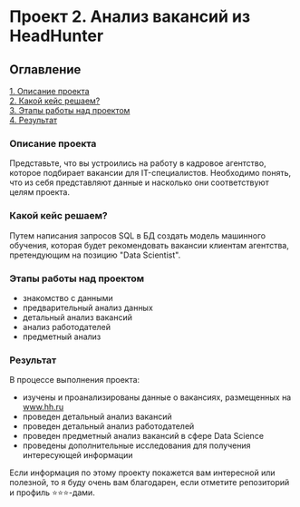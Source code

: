 # Проект 2. Анализ вакансий из HeadHunter

## Оглавление
[1. Описание проекта](https://github.com/yuliyanemova/DS/tree/main/Project_2/README.md#Описание-проекта)  
[2. Какой кейс решаем?](https://github.com/yuliyanemova/DS/tree/main/Project_2/README.md#Какой-кейс-решаем)  
[3. Этапы работы над проектом](https://github.com/yuliyanemova/DS/tree/main/Project_2/README.md#Этапы-работы-над-проектом)  
[4. Результат](https://github.com/yuliyanemova/DS/tree/main/Project_2/README.md#Результат)    

### Описание проекта
Представьте, что вы устроились на работу в кадровое агентство, которое подбирает вакансии для IT-специалистов. 
Необходимо понять, что из себя представляют данные и насколько они соответствуют целям проекта. 

### Какой кейс решаем?
Путем написания запросов SQL в БД  создать модель машинного обучения, которая будет рекомендовать вакансии клиентам агентства, претендующим на позицию "Data Scientist". 

### Этапы работы над проектом
- знакомство с данными
- предварительный анализ данных
- детальный анализ вакансий
- анализ работодателей
- предметный анализ

### Результат
В процессе выполнения проекта:
- изучены и проанализированы данные о вакансиях, размещенных на www.hh.ru
- проведен детальный анализ вакансий
- проведен детальный анализ работодателей
- проведен предметный анализ вакансий в сфере Data Science
- проведены дополнительные исследования для получения интересующей информации 
 


Если информация по этому проекту покажется вам интересной или полезной, то я буду очень вам благодарен, если отметите репозиторий и профиль ⭐️⭐️⭐️-дами.
